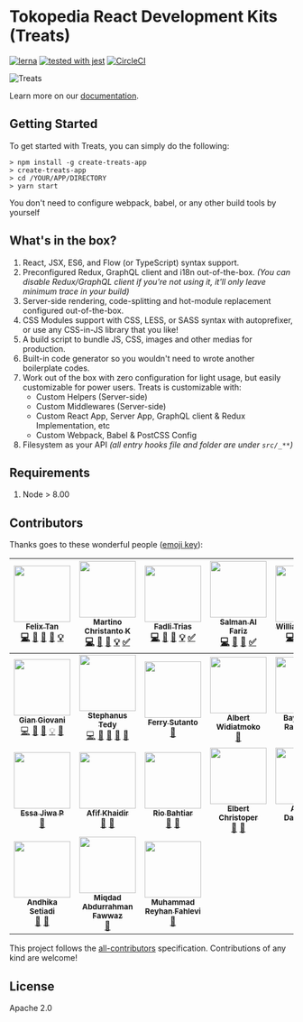 # Tokopedia React Development Kits (Treats)
[![lerna](https://img.shields.io/badge/maintained%20with-lerna-cc00ff.svg)](https://lernajs.io/)
[![tested with jest](https://img.shields.io/badge/tested_with-jest-99424f.svg)](https://github.com/facebook/jest)
[![CircleCI](https://circleci.com/gh/tokopedia/treats/tree/master.svg?style=svg&circle-token=c731ca16a0ba50297243da9283308a0b1e1ef38c)](https://circleci.com/gh/tokopedia/treats/tree/master)

![Treats](./docusaurus/images/treats.png)

Learn more on our [documentation][github-treats].

## Getting Started
To get started with Treats, you can simply do the following:

```
> npm install -g create-treats-app
> create-treats-app
> cd /YOUR/APP/DIRECTORY
> yarn start
```

You don't need to configure webpack, babel, or any other build tools by yourself

## What's in the box?
1. React, JSX, ES6, and Flow (or TypeScript) syntax support.
2. Preconfigured Redux, GraphQL client and i18n out-of-the-box. *(You can disable Redux/GraphQL client if you're not using it, it'll only leave minimum trace in your build)*
3. Server-side rendering, code-splitting and hot-module replacement configured out-of-the-box.
4. CSS Modules support with CSS, LESS, or SASS syntax with autoprefixer, or use any CSS-in-JS library that you like!
5. A build script to bundle JS, CSS, images and other medias for production.
6. Built-in code generator so you wouldn't need to wrote another boilerplate codes.
7. Work out of the box with zero configuration for light usage, but easily customizable for power users. Treats is customizable with:
    - Custom Helpers (Server-side)
    - Custom Middlewares (Server-side)
    - Custom React App, Server App, GraphQL client & Redux Implementation, etc
    - Custom Webpack, Babel & PostCSS Config
8. Filesystem as your API *(all entry hooks file and folder are under `src/_**`)*

## Requirements
1. Node > 8.00

## Contributors
Thanks goes to these wonderful people ([emoji key][emojis]):

<!-- ALL-CONTRIBUTORS-LIST:START - Do not remove or modify this section -->
<!-- prettier-ignore -->
| [<img src="https://avatars3.githubusercontent.com/u/6160832" width="100px;"/><br /><sub><b>Felix Tan</b></sub>](https://github.com/regalius)<br />[💻](https://github.com/tokopedia/treats/commits?author=regalius "Code") [📖](https://github.com/tokopedia/treats/commits?author=regalius "Documentation") [💬](#question-regalius "Answering Questions") [👀](#review-regalius "Reviewed Pull Requests") [💡](#example-regalius "Examples") | [<img src="https://avatars.githubusercontent.com/u/16898682?v=3" width="100px;"/><br /><sub><b>Martino Christanto K</b></sub>](https://github.com/martinock)<br />[💻](https://github.com/tokopedia/treats/commits?author=martinock "Code") [📖](https://github.com/tokopedia/treats/commits?author=martinock "Documentation") [💬](#question-martinock "Answering Questions") [💡](#example-martinock "Examples") [✅](#tutorial-martinock "Tutorials") | [<img src="https://avatars2.githubusercontent.com/u/416498?v=4" width="100px;"/><br /><sub><b>Fadli Trias</b></sub>](https://github.com/fadlinux)<br />[💻](https://github.com/tokopedia/treats/commits?author=fadlinux "Code") [📖](https://github.com/tokopedia/treats/commits?author=fadlinux "Documentation") [💬](#question-fadlinux "Answering Questions") [💡](#example-fadlinux "Examples") [✅](#tutorial-fadlinux "Tutorials") | [<img src="https://avatars0.githubusercontent.com/u/23188218?v=4" width="100px;"/><br /><sub><b>Salman Al Fariz</b></sub>](https://github.com/salmanalfariz24)<br />[💻](https://github.com/tokopedia/treats/commits?author=salmanalfariz24 "Code") [📖](https://github.com/tokopedia/treats/commits?author=salmanalfariz24 "Documentation") [💬](#question-salmanalfariz24 "Answering Questions") [✅](#tutorial-salmanalfariz24 "Tutorials") | [<img src="https://avatars1.githubusercontent.com/u/33221847?v=4" width="100px;"/><br /><sub><b>William Candra</b></sub>](https://github.com/RiftSplitter)<br />[💻](https://github.com/tokopedia/treats/commits?author=RiftSplitter "Code") [📖](https://github.com/tokopedia/treats/commits?author=RiftSplitter "Documentation") [💬](#question-RiftSplitter "Answering Questions") [✅](#tutorial-RiftSplitter "Tutorials") | [<img src="https://avatars1.githubusercontent.com/u/31308706?v=3" width="100px;"/><br /><sub><b>Alchrist Leo</b></sub>](https://github.com/alchristleo)<br />[💻](https://github.com/tokopedia/treats/commits?author=alchristleo "Code") [📖](https://github.com/tokopedia/treats/commits?author=alchristleo "Documentation") [💡](#example-alchristleo "Examples") [✅](#tutorial-alchristleo "Tutorials") |
| :---: | :---: | :---: | :---: | :---: | :---: |
| [<img src="https://avatars0.githubusercontent.com/u/112008" width="100px;"/><br /><sub><b>Gian Giovani</b></sub>](https://github.com/fadlinux)<br />[💻](https://github.com/tokopedia/treats/commits?author=wejick "Code") [🤔](#ideas-wejick "Ideas, Planning, & Feedback") [📖](https://github.com/tokopedia/treats/commits?author=wejick "Documentation") [💡](#example-wejick "Examples") [💬](#question-wejick "Answering Questions") | [<img src="https://avatars2.githubusercontent.com/u/11306368" width="100px;"/><br /><sub><b>Stephanus Tedy</b></sub>](https://github.com/stephanustedy)<br />[💻](https://github.com/tokopedia/treats/commits?author=stephanustedy "Code") [🤔](#ideas-stephanustedy "Ideas, Planning, & Feedback") [👀](#review-stephanustedy "Reviewed Pull Requests") [📖](https://github.com/tokopedia/treats/commits?author=stephanustedy "Documentation") [💬](#question-stephanustedy "Answering Questions") | [<img src="https://avatars2.githubusercontent.com/u/24540145" width="100px;"/><br /><sub><b>Ferry Sutanto</b></sub>](https://github.com/daecide)<br />[🤔](#ideas-daecide "Ideas, Planning, & Feedback") | [<img src="https://avatars2.githubusercontent.com/u/1622646" width="100px;"/><br /><sub><b>Albert Widiatmoko</b></sub>](https://github.com/albertwidi)<br />[🤔](#ideas-albertwidi "Ideas, Planning, & Feedback") | [<img src="https://avatars3.githubusercontent.com/u/11482819" width="100px;"/><br /><sub><b>Bayu Rizky Ramadhan</b></sub>](https://github.com/codeforpizza)<br />[🤔](#ideas-codeforpizza "Ideas, Planning, & Feedback") | [<img src="https://avatars2.githubusercontent.com/u/30400435" width="100px;"/><br /><sub><b>Diagnosa Fenomena</b></sub>](https://github.com/diagnosa-f)<br />[🤔](#ideas-diagnosa-f "Ideas, Planning, & Feedback") |
| [<img src="https://avatars3.githubusercontent.com/u/625072" width="100px;"/><br /><sub><b>Essa Jiwa P</b></sub>](https://github.com/essajiwa)<br />[🤔](#ideas-essajiwa "Ideas, Planning, & Feedback") | [<img src="https://avatars1.githubusercontent.com/u/30681410" width="100px;"/><br /><sub><b>Afif Khaidir</b></sub>](https://github.com/afifkhaidir-tkpd)<br />[🐛](https://github.com/tokopedia/treats/issues?q=author%3Aafifkhaidir-tkpd "Bug reports") [🤔](#ideas-afifkhaidir-tkpd "Ideas, Planning, & Feedback") | [<img src="https://avatars3.githubusercontent.com/u/2656058" width="100px;"/><br /><sub><b>Rio Bahtiar</b></sub>](https://github.com/riobahtiar)<br />[🐛](https://github.com/tokopedia/treats/issues?q=author%3Ariobahtiar "Bug reports") [🤔](#ideas-riobahtiar "Ideas, Planning, & Feedback") | [<img src="https://avatars3.githubusercontent.com/u/12596467" width="100px;"/><br /><sub><b>Elbert Christoper</b></sub>](https://github.com/elbertcl)<br />[🐛](https://github.com/tokopedia/treats/issues?q=author%3Aelbertcl "Bug reports") [🤔](#ideas-elbertcl "Ideas, Planning, & Feedback") | [<img src="https://avatars2.githubusercontent.com/u/11177589" width="100px;"/><br /><sub><b>Ahmad Darmawan</b></sub>](https://github.com/adarwawan)<br />[🐛](https://github.com/tokopedia/treats/issues?q=author%3Aadarwawan "Bug reports") | [<img src="https://avatars3.githubusercontent.com/u/30250871" width="100px;"/><br /><sub><b>Adi Primadharma</b></sub>](https://github.com/adiprimadharma)<br />[🐛](https://github.com/tokopedia/treats/issues?q=author%3Aadiprimadharma "Bug reports") [🤔](#ideas-adiprimadharma "Ideas, Planning, & Feedback") |
| [<img src="https://avatars1.githubusercontent.com/u/26212432" width="100px;"/><br /><sub><b>Andhika Setiadi</b></sub>](https://github.com/dikasetiadi)<br />[🐛](https://github.com/tokopedia/treats/issues?q=author%3Adikasetiadi "Bug reports") [🤔](#ideas-dikasetiadi "Ideas, Planning, & Feedback") | [<img src="https://avatars3.githubusercontent.com/u/43945767?v=4" width="100px;"/><br /><sub><b>Miqdad Abdurrahman Fawwaz</b></sub>](https://github.com/miqdadfwz)<br />[📖](https://github.com/tokopedia/treats/commits?author=miqdadfwz "Documentation") | [<img src="https://avatars1.githubusercontent.com/u/36393828?v=4" width="100px;"/><br /><sub><b>Muhammad Reyhan Fahlevi</b></sub>](https://github.com/reyhanfahlevi)<br />[🐛](https://github.com/tokopedia/treats/issues?q=author%3Areyhanfahlevi "Bug reports") |
<!-- ALL-CONTRIBUTORS-LIST:END -->

This project follows the [all-contributors](https://github.com/kentcdodds/all-contributors) specification. Contributions of any kind are welcome!

## License
Apache 2.0

[emojis]: https://github.com/kentcdodds/all-contributors#emoji-key
[github-treats]: https://tokopedia.github.io/treats

